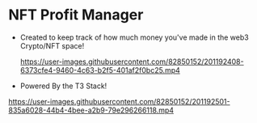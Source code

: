 # NFT Profit Manager

- Created to keep track of how much money you've made in the web3 Crypto/NFT space!

  https://user-images.githubusercontent.com/82850152/201192408-6373cfe4-9460-4c63-b2f5-401af2f0bc25.mp4

- Powered By the T3 Stack!

https://user-images.githubusercontent.com/82850152/201192501-835a6028-44b4-4bee-a2b9-79e296266118.mp4



